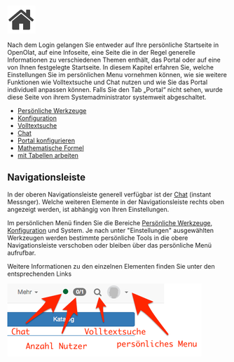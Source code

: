 
![](assets/home.png)

Nach dem Login gelangen Sie entweder auf Ihre persönliche Startseite in
OpenOlat, auf eine Infoseite, eine Seite die in der Regel generelle
Informationen zu verschiedenen Themen enthält, das Portal oder auf eine von
Ihnen festgelegte Startseite. In diesem Kapitel erfahren Sie, welche
Einstellungen Sie im persönlichen Menu vornehmen können, wie sie weitere
Funktionen wie Volltextsuche und Chat nutzen und wie Sie das Portal
individuell anpassen können. Falls Sie den Tab „Portal“ nicht sehen, wurde
diese Seite von ihrem Systemadministrator systemweit abgeschaltet.

  
  * [Persönliche Werkzeuge](viewpage.action%EF%B9%96pageId=108593349.html)
  * [Konfiguration](../display/OO161DE/Konfiguration.html)
  * [Volltextsuche](../display/OO161DE/Volltextsuche.html)
  * [Chat](../display/OO161DE/Chat.html)
  * [Portal konfigurieren](../display/OO161DE/Portal+konfigurieren.html)
  * [Mathematische Formel](../display/OO161DE/Mathematische+Formel.html)
  * [mit Tabellen arbeiten](../display/OO161DE/mit+Tabellen+arbeiten.html)

## Navigationsleiste

In der oberen Navigationsleiste generell verfügbar ist der
[Chat](../display/OO161DE/Chat.html) (instant Messnger).  Welche weiteren
Elemente in der Navigationsleiste rechts oben angezeigt werden, ist abhängig
von Ihren Einstellungen.

Im persönlichen Menü finden Sie die Bereiche [Persönliche
Werkzeuge,](viewpage.action%EF%B9%96pageId=108593349.html)
[Konfiguration](../display/OO161DE/Konfiguration.html) und System. Je nach
unter "Einstellungen" ausgewählten Werkzeugen werden bestimmte persönliche
Tools in die obere Navigationsleiste verschoben oder bleiben über das
persönliche Menü aufrufbar.

Weitere Informationen zu den einzelnen Elementen finden Sie unter den
entsprechenden Links

![](assets/DE_Navigationsleiste.png)


